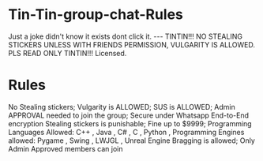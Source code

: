 # Tin-Tin-group-chat-Rules

Just a joke didn't know it exists dont click it. ---  TINTIN!!! NO STEALING STICKERS UNLESS WITH FRIENDS PERMISSION, VULGARITY IS  ALLOWED. PLS READ ONLY TINTIN!!! Licensed. 

# Rules
No Stealing stickers; Vulgarity is ALLOWED; SUS is ALLOWED; Admin APPROVAL needed to join the group; Secure under Whatsapp End-to-End encryption
Stealing stickers is punishable; Fine up to $9999; 
Programming Languages Allowed: C++ , Java , C# , C , Python , 
Programming Engines allowed: Pygame , Swing , LWJGL , Unreal Engine 
Bragging is allowed;
Only Admin Approved members can join
